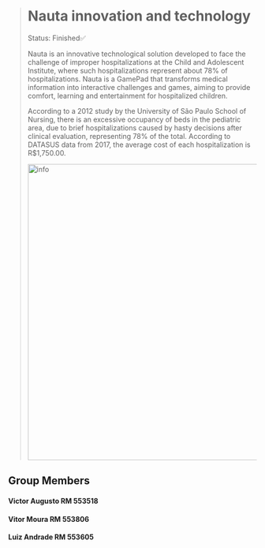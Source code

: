 ># Nauta innovation and technology
>Status: Finished✅
>
>Nauta is an innovative technological solution developed to face the challenge of improper hospitalizations at the Child and Adolescent Institute,
>where such hospitalizations represent about 78% of hospitalizations. Nauta is a GamePad that transforms medical information into interactive challenges and games,
>aiming to provide comfort, learning and entertainment for hospitalized children.
>
>According to a 2012 study by the University of São Paulo School of Nursing, there is an excessive occupancy of beds in the pediatric area,
>due to brief hospitalizations caused by hasty decisions after clinical evaluation, representing 78% of the total.
>According to DATASUS data from 2017, the average cost of each hospitalization is R$1,750.00.
>
><img width="600" alt="info" src="https://github.com/Victor-Otsuga/NautaToReact/assets/143143995/59798d1a-35ef-49ce-b01f-af9c7e052e6c">

## Group Members
#### Victor Augusto   RM 553518
#### Vitor Moura      RM 553806
#### Luiz Andrade     RM 553605 
